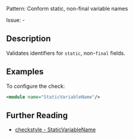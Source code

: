 Pattern: Conform static, non-final variable names

Issue: -

## Description

Validates identifiers for `static`, non-`final` fields. 

## Examples

To configure the check: 


```xml
<module name="StaticVariableName"/>
```

## Further Reading

* [checkstyle - StaticVariableName](http://checkstyle.sourceforge.net/config_naming.html#StaticVariableName)
